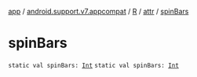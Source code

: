 [app](../../../index.md) / [android.support.v7.appcompat](../../index.md) / [R](../index.md) / [attr](index.md) / [spinBars](./spin-bars.md)

# spinBars

`static val spinBars: `[`Int`](https://kotlinlang.org/api/latest/jvm/stdlib/kotlin/-int/index.html)
`static val spinBars: `[`Int`](https://kotlinlang.org/api/latest/jvm/stdlib/kotlin/-int/index.html)